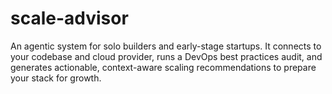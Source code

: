 # scale-advisor
An agentic system for solo builders and early-stage startups. It connects to your codebase and cloud provider, runs a DevOps best practices audit, and generates actionable, context-aware scaling recommendations to prepare your stack for growth.
